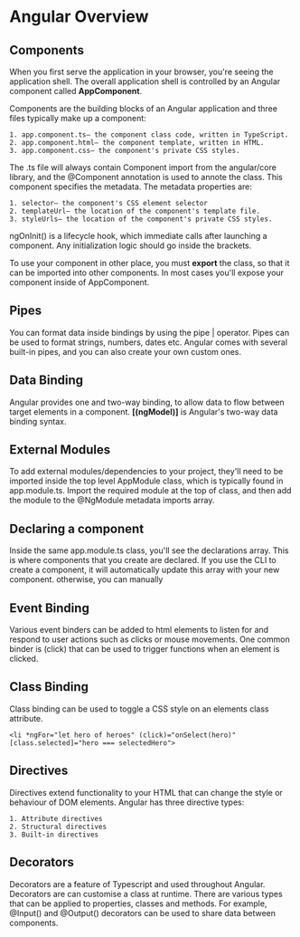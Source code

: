 # Angular Overview

## Components
When you first serve the application in your browser, you're seeing the application shell.
The overall application shell is controlled by an Angular component called **AppComponent**.


Components are the building blocks of an Angular application and three files typically make up a
component:

    1. app.component.ts— the component class code, written in TypeScript.
    2. app.component.html— the component template, written in HTML.
    3. app.component.css— the component's private CSS styles.

The .ts file will always contain Component import from the angular/core library, and the @Component
annotation is used to annote the class. This component specifies the metadata.
The metadata properties are:

    1. selector— the component's CSS element selector
    2. templateUrl— the location of the component's template file.
    3. styleUrls— the location of the component's private CSS styles.

ngOnInit() is a lifecycle hook, which immediate calls after launching a component. Any initialization 
logic should go inside the brackets.

To use your component in other place, you must **export** the class, so that it can be imported into
other components. In most cases you'll expose your component inside of AppComponent.

## Pipes
You can format data inside bindings by using the pipe | operator. Pipes can be used to format
strings, numbers, dates etc. Angular comes with several built-in pipes, and you can also create
your own custom ones.

## Data Binding
Angular provides one and two-way binding, to allow data to flow between target elements in a 
component.
**[(ngModel)]** is Angular's two-way data binding syntax.

## External Modules
To add external modules/dependencies to your project, they'll need to be imported inside the top
level AppModule class, which is typically found in app.module.ts.
Import the required module at the top of class, and then add the module to the @NgModule metadata imports
array.

## Declaring a component
Inside the same app.module.ts class, you'll see the declarations array. This is where components that 
you create are declared. If you use the CLI to create a component, it will automatically update 
this array with your new component. otherwise, you can manually 


## Event Binding
Various event binders can be added to html elements to listen for and respond to user actions such as clicks or mouse movements.
One common binder is (click) that can be used to trigger functions when an element is clicked.

## Class Binding
Class binding can be used to toggle a CSS style on an elements class attribute.
```aidl
<li *ngFor="let hero of heroes" (click)="onSelect(hero)" [class.selected]="hero === selectedHero">
```

## Directives
Directives extend functionality to your HTML that can change the style or behaviour of DOM elements.
Angular has three directive types:

    1. Attribute directives
    2. Structural directives
    3. Built-in directives

## Decorators
Decorators are a feature of Typescript and used throughout Angular. Decorators are can customise a class at runtime.
There are various types that can be applied to properties, classes and methods.
For example, @Input() and @Output() decorators can be used to share data between components.











